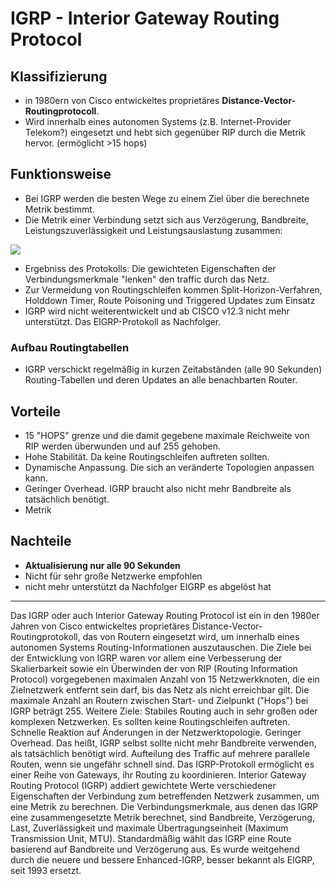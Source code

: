 # IGRP - Interior Gateway Routing Protocol

## Klassifizierung

- in 1980ern von Cisco entwickeltes proprietäres **Distance-Vector-Routingprotocoll**.        
- Wird innerhalb eines autonomen Systems (z.B. Internet-Provider Telekom?) eingesetzt und hebt sich gegenüber RIP durch die Metrik hervor. (ermöglicht >15 hops)      

## Funktionsweise

- Bei IGRP werden die besten Wege zu einem Ziel über die berechnete Metrik bestimmt.      
- Die Metrik einer Verbindung setzt sich aus Verzögerung, Bandbreite, Leistungszuverlässigkeit und Leistungsauslastung zusammen:

![](https://wikimedia.org/api/rest_v1/media/math/render/svg/8e126457ef4379d9452d92a74f9455ceb694cac5)

- Ergebniss des Protokolls: Die gewichteten Eigenschaften der Verbindungsmerkmale "lenken" den traffic durch das Netz.
- Zur Vermeidung von Routingschleifen kommen Split-Horizon-Verfahren, Holddown Timer, Route Poisoning und Triggered Updates zum Einsatz
- IGRP wird nicht weiterentwickelt und ab CISCO v12.3 nicht mehr unterstützt. Das EIGRP-Protokoll as Nachfolger.

### Aufbau Routingtabellen
- IGRP verschickt regelmäßig in kurzen Zeitabständen (alle 90 Sekunden) Routing-Tabellen und deren Updates an alle benachbarten Router.

## Vorteile
- 15 "HOPS" grenze und die damit gegebene maximale Reichweite von RIP werden überwunden und auf 255 gehoben.
- Hohe Stabilität. Da keine Routingschleifen auftreten sollten.
- Dynamische Anpassung⁠. Die sich an veränderte Topologien anpassen kann.
- Geringer Overhead⁠. IGRP braucht also nicht mehr Bandbreite als tatsächlich benötigt.
- Metrik⁠

## Nachteile
- **Aktualisierung nur alle 90 Sekunden**⁠
- Nicht für sehr große Netzwerke empfohlen⁠
- nicht mehr unterstützt da Nachfolger EIGRP es abgelöst hat



_____

Das IGRP oder auch Interior Gateway Routing Protocol ist ein in den 1980er Jahren von Cisco entwickeltes proprietäres Distance-Vector-Routingprotokoll, das von Routern eingesetzt wird, um innerhalb eines autonomen Systems Routing-Informationen auszutauschen.
Die Ziele bei der Entwicklung von IGRP waren vor allem eine Verbesserung der Skalierbarkeit sowie ein Überwinden der von RIP (Routing Information Protocol) vorgegebenen maximalen Anzahl von 15 Netzwerkknoten, die ein Zielnetzwerk entfernt sein darf, bis das Netz als nicht erreichbar gilt. Die maximale Anzahl an Routern zwischen Start- und Zielpunkt ("Hops") bei IGRP beträgt 255.
Weitere Ziele:
Stabiles Routing auch in sehr großen oder komplexen Netzwerken. Es sollten keine Routingschleifen auftreten.
Schnelle Reaktion auf Änderungen in der Netzwerktopologie.
Geringer Overhead. Das heißt, IGRP selbst sollte nicht mehr Bandbreite verwenden, als tatsächlich benötigt wird.
Aufteilung des Traffic auf mehrere parallele Routen, wenn sie ungefähr schnell sind.
Das IGRP-Protokoll ermöglicht es einer Reihe von Gateways, ihr Routing zu koordinieren.
Interior Gateway Routing Protocol (IGRP) addiert gewichtete Werte verschiedener Eigenschaften der Verbindung zum betreffenden Netzwerk zusammen, um eine Metrik zu berechnen. Die Verbindungsmerkmale, aus denen das IGRP eine zusammengesetzte Metrik berechnet, sind Bandbreite, Verzögerung, Last, Zuverlässigkeit und maximale Übertragungseinheit (Maximum Transmission Unit, MTU). Standardmäßig wählt das IGRP eine Route basierend auf Bandbreite und Verzögerung aus.
Es wurde weitgehend durch die neuere und bessere Enhanced-IGRP, besser bekannt als EIGRP, seit 1993 ersetzt.

